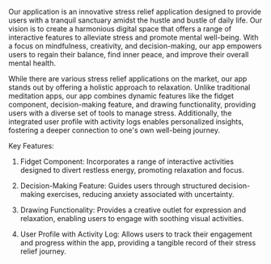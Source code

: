 Our application is an innovative stress relief application designed to provide users with a tranquil sanctuary amidst the hustle and bustle of daily life. Our vision is to create a harmonious digital space that offers a range of interactive features to alleviate stress and promote mental well-being. With a focus on mindfulness, creativity, and decision-making, our app empowers users to regain their balance, find inner peace, and improve their overall mental health.

While there are various stress relief applications on the market, our app stands out by offering a holistic approach to relaxation. Unlike traditional meditation apps, our app combines dynamic features like the fidget component, decision-making feature, and drawing functionality, providing users with a diverse set of tools to manage stress. Additionally, the integrated user profile with activity logs enables personalized insights, fostering a deeper connection to one's own well-being journey.

Key Features:

1. Fidget Component: Incorporates a range of interactive activities designed to divert restless energy, promoting relaxation and focus.

2. Decision-Making Feature: Guides users through structured decision-making exercises, reducing anxiety associated with uncertainty.

3. Drawing Functionality: Provides a creative outlet for expression and relaxation, enabling users to engage with soothing visual activities.

4. User Profile with Activity Log: Allows users to track their engagement and progress within the app, providing a tangible record of their stress relief journey.

